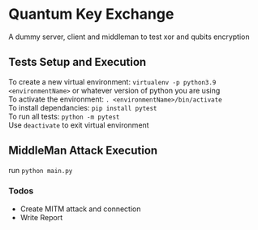 # Quantum Key Exchange

A dummy server, client and middleman to test xor and qubits encryption

## Tests Setup and Execution

To create a new virtual environment: `virtualenv -p python3.9 <environmentName>` or whatever version of python you are using <br>
To activate the environment: `. <environmentName>/bin/activate` <br>
To install dependancies: `pip install pytest`  <br>
To run all tests: `python -m pytest` <br>
Use `deactivate` to exit virtual environment

## MiddleMan Attack Execution

run `python main.py`

### Todos

- Create MITM attack and connection
- Write Report
